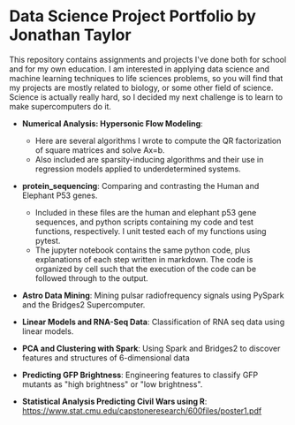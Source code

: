 # Data Science Project Portfolio by Jonathan Taylor

This repository contains assignments and projects I've done both for school and for my own education. I am interested in applying data science and machine learning techniques to life sciences problems, so you will find that my projects are mostly related to biology, or some other field of science. Science is actually really hard, so I decided my next challenge is to learn to make supercomputers do it.

* **Numerical Analysis: Hypersonic Flow Modeling**: 
  * Here are several algorithms I wrote to compute the QR factorization of square matrices and solve Ax=b. 
  * Also included are sparsity-inducing algorithms and their use in regression models applied to underdetermined systems.

* **protein_sequencing**: Comparing and contrasting the Human and Elephant P53 genes.
  * Included in these files are the human and elephant p53 gene sequences, and python scripts containing my code and test functions, respectively. I unit tested each of my functions using pytest.
  * The jupyter notebook contains the same python code, plus explanations of each step written in markdown. The code is organized by cell such that the execution of the code can be followed through to the output.

* **Astro Data Mining**:  Mining pulsar radiofrequency signals using PySpark and the Bridges2 Supercomputer.


* **Linear Models and RNA-Seq Data**: Classification of RNA seq data using linear models.
* **PCA and Clustering with Spark**: Using Spark and Bridges2 to discover features and structures of 6-dimensional data
* **Predicting GFP Brightness**: Engineering features to classify GFP mutants as "high brightness" or "low brightness".

* **Statistical Analysis Predicting Civil Wars using R**: https://www.stat.cmu.edu/capstoneresearch/600files/poster1.pdf
